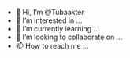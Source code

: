 - 👋 Hi, I’m @Tubaakter
- 👀 I’m interested in ...
- 🌱 I’m currently learning ...
- 💞️ I’m looking to collaborate on ...
- 📫 How to reach me ...

<!---
Tubaakter/Tubaakter is a ✨ special ✨ repository because its `README.md` (this file) appears on your GitHub profile.
You can click the Preview link to take a look at your changes.
--->
